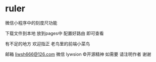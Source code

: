 # ruler
微信小程序中的刻度尺功能

下载文件到本地  放到pages中  配置好路由 即可查看 

有不足的地方 欢迎指正 老鸟里的前端小菜鸟  

邮箱 liwsh666@126.com 
微信 lywsion
©开源精神 如需要 请注明作者 谢谢
